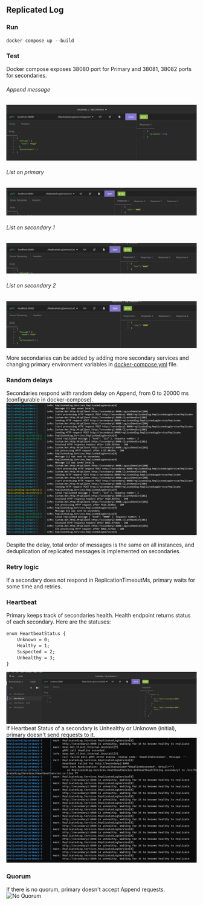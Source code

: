 ## Replicated Log

### Run
```
docker compose up --build
```

### Test
Docker compose exposes 38080 port for Primary and 38081, 38082 ports for secondaries.
###### Append message
![Append](screenshots/append.png)
###### List on primary
![List Primary](screenshots/list-primary.png)
###### List on secondary 1
![List Secondary 1](screenshots/list-secondary-1.png)
###### List on secondary 2
![List Secondary 2](screenshots/list-secondary-2.png)

More secondaries can be added by adding more secondary services and changing primary environment variables in [docker-compose.yml](./ReplicatedLog/docker-compose.yml) file.

### Random delays
Secondaries respond with random delay on Append, from 0 to 20000 ms (configurable in docker-compose).
![Logs](screenshots/logs.png)

Despite the delay, total order of messages is the same on all instances, and deduplication of replicated messages is implemented on secondaries.

### Retry logic
If a secondary does not respond in ReplicationTimeoutMs, primary waits for some time and retries.

### Heartbeat
Primary keeps track of secondaries health. Health endpoint returns status of each secondary. Here are the statuses:
```
enum HeartbeatStatus {
	Unknown = 0;
	Healthy = 1;
	Suspected = 2;
	Unhealthy = 3;
}
```
![Health](screenshots/health.png)
If Heartbeat Status of a secondary is Unhealthy or Unknown (initial), primary doesn't send requests to it.
![Heartbeat failed](screenshots/heartbeat.png)

### Quorum
If there is no quorum, primary doesn't accept Append requests.
![No Quorum](image.png)